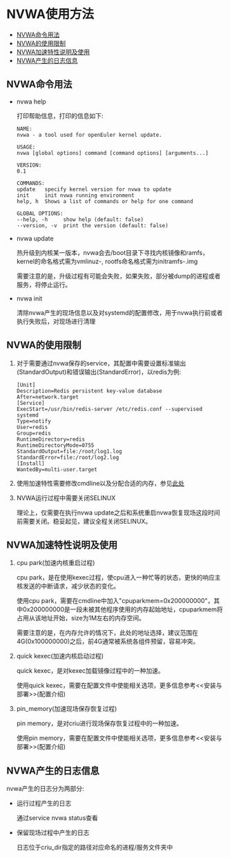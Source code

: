 # NVWA使用方法
<!-- TOC -->

- [NVWA命令用法](#nvwa命令用法)
- [NVWA的使用限制](#nvwa的使用限制)
- [NVWA加速特性说明及使用](#nvwa加速特性说明及使用)
- [NVWA产生的日志信息](#nvwa产生的日志信息)
<!-- /TOC -->

## NVWA命令用法

+ nvwa help

    打印帮助信息，打印的信息如下:
    ```
    NAME:
    nvwa - a tool used for openEuler kernel update.

    USAGE:
    nvwa [global options] command [command options] [arguments...]

    VERSION:
    0.1

    COMMANDS:
    update   specify kernel version for nvwa to update
    init     init nvwa running environment
    help, h  Shows a list of commands or help for one command

    GLOBAL OPTIONS:
    --help, -h     show help (default: false)
    --version, -v  print the version (default: false)
    ```

+ nvwa update <kernel version>

    热升级到内核某一版本，nvwa会去/boot目录下寻找内核镜像和ramfs，kernel的命名格式需为vmlinuz-<kernel version>, rootfs命名格式需为initramfs-<kernel version>.img

    需要注意的是，升级过程有可能会失败，如果失败，部分被dump的进程或者服务，将停止运行。

+ nvwa init

    清除nvwa产生的现场信息以及对systemd的配置修改，用于nvwa执行前或者执行失败后，对现场进行清理

## NVWA的使用限制

1. 对于需要通过nvwa保存的service，其配置中需要设置标准输出(StandardOutput)和错误输出(StandardError)，以redis为例:

    ```
    [Unit]
    Description=Redis persistent key-value database
    After=network.target
    [Service]
    ExecStart=/usr/bin/redis-server /etc/redis.conf --supervised systemd
    Type=notify
    User=redis
    Group=redis
    RuntimeDirectory=redis
    RuntimeDirectoryMode=0755
    StandardOutput=file:/root/log1.log
    StandardError=file:/root/log2.log
    [Install]
    WantedBy=multi-user.target
    ```

2. 使用加速特性需要修改cmdline以及分配合适的内存，参见[此处](#nvwa加速特性说明及使用)

3. NVWA运行过程中需要关闭SELINUX

    理论上，仅需要在执行nvwa update之后和系统重启nvwa恢复现场这段时间前需要关闭。稳妥起见，建议全程关闭SELINUX。

## NVWA加速特性说明及使用

1. cpu park(加速内核重启过程)

    cpu park，是在使用kexec过程，使cpu进入一种忙等的状态，更快的响应主核发送的中断请求，减少状态的变化。

    使用cpu park，需要在cmdline中加入"cpuparkmem=0x200000000"，其中0x200000000是一段未被其他程序使用的内存起始地址，cpuparkmem将占用从该地址开始，size为1M左右的内存空间。

    需要注意的是，在内存允许的情况下，此处的地址选择，建议范围在4G(0x100000000)之后，前4G通常被系统各组件预留，容易冲突。

2. quick kexec(加速内核启动过程)

    quick kexec，是对kexec加载镜像过程中的一种加速。

    使用quick kexec，需要在配置文件中使能相关选项，更多信息参考<<安装与部署>>(配置介绍)

3. pin_memory(加速现场保存恢复过程)

    pin memory，是对criu进行现场保存恢复过程中的一种加速。

    使用pin memory，需要在配置文件中使能相关选项，更多信息参考<<安装与部署>>(配置介绍)


## NVWA产生的日志信息

nvwa产生的日志分为两部分:

+ 运行过程产生的日志

    通过service nvwa status查看

+ 保留现场过程中产生的日志

    日志位于criu_dir指定的路径对应命名的进程/服务文件夹中

